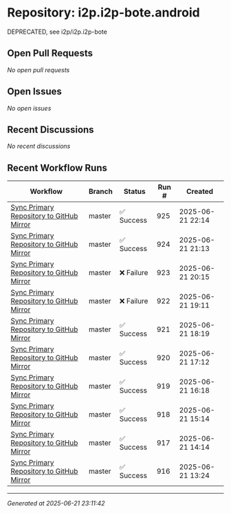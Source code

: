 # Repository: i2p.i2p-bote.android

DEPRECATED, see i2p/i2p.i2p-bote

## Open Pull Requests


*No open pull requests*


## Open Issues


*No open issues*


## Recent Discussions


*No recent discussions*


## Recent Workflow Runs


| Workflow | Branch | Status | Run # | Created |
|----------|--------|--------|-------|---------|
| [Sync Primary Repository to GitHub Mirror](https://github.com/i2p/i2p.i2p-bote.android/actions/runs/15800131773) | master | ✅ Success | 925 | 2025-06-21 22:14 |
| [Sync Primary Repository to GitHub Mirror](https://github.com/i2p/i2p.i2p-bote.android/actions/runs/15799698451) | master | ✅ Success | 924 | 2025-06-21 21:13 |
| [Sync Primary Repository to GitHub Mirror](https://github.com/i2p/i2p.i2p-bote.android/actions/runs/15799274186) | master | ❌ Failure | 923 | 2025-06-21 20:15 |
| [Sync Primary Repository to GitHub Mirror](https://github.com/i2p/i2p.i2p-bote.android/actions/runs/15798816812) | master | ❌ Failure | 922 | 2025-06-21 19:11 |
| [Sync Primary Repository to GitHub Mirror](https://github.com/i2p/i2p.i2p-bote.android/actions/runs/15798418579) | master | ✅ Success | 921 | 2025-06-21 18:19 |
| [Sync Primary Repository to GitHub Mirror](https://github.com/i2p/i2p.i2p-bote.android/actions/runs/15797897744) | master | ✅ Success | 920 | 2025-06-21 17:12 |
| [Sync Primary Repository to GitHub Mirror](https://github.com/i2p/i2p.i2p-bote.android/actions/runs/15797497504) | master | ✅ Success | 919 | 2025-06-21 16:18 |
| [Sync Primary Repository to GitHub Mirror](https://github.com/i2p/i2p.i2p-bote.android/actions/runs/15797010162) | master | ✅ Success | 918 | 2025-06-21 15:14 |
| [Sync Primary Repository to GitHub Mirror](https://github.com/i2p/i2p.i2p-bote.android/actions/runs/15796542159) | master | ✅ Success | 917 | 2025-06-21 14:14 |
| [Sync Primary Repository to GitHub Mirror](https://github.com/i2p/i2p.i2p-bote.android/actions/runs/15796152323) | master | ✅ Success | 916 | 2025-06-21 13:24 |



---
*Generated at 2025-06-21 23:11:42*
